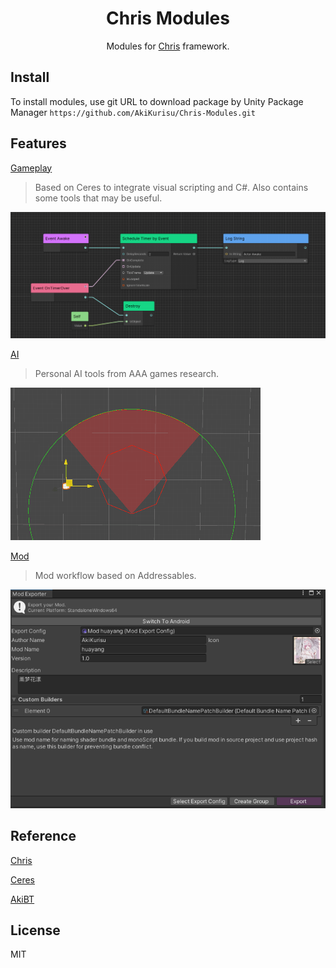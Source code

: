 <div align="center">

# Chris Modules

Modules for [Chris](https://github.com/AkiKurisu/Chris) framework.

</div>

## Install
To install modules, use git URL to download package by Unity Package Manager ```https://github.com/AkiKurisu/Chris-Modules.git```

## Features

[Gameplay](./Documentation~/Gameplay.md)
>Based on Ceres to integrate visual scripting and C#. Also contains some tools that may be useful.

![Visual Scripting](./Documentation~/Images/visual_scripting.png)

[AI](./Documentation~/AI.md)

>Personal AI tools from AAA games research. 

![FieldViewPrime](./Documentation~/Images/fov-prime.gif)

[Mod](./Documentation~/Mod.md) 
> Mod workflow based on Addressables. 

![Mod Exporter](./Documentation~/Images/mod_exporter.png)

## Reference

[Chris](https://github.com/AkiKurisu/Chris)

[Ceres](https://github.com/AkiKurisu/Ceres)

[AkiBT](https://github.com/AkiKurisu/AkiBT)

## License

MIT